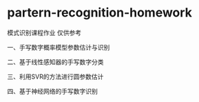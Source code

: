 # partern-recognition-homework
模式识别课程作业 仅供参考

一、手写数字概率模型参数估计与识别 

二、基于线性感知器的手写数字分类

三、利用SVR的方法进行圆参数估计

四、基于神经网络的手写数字识别
